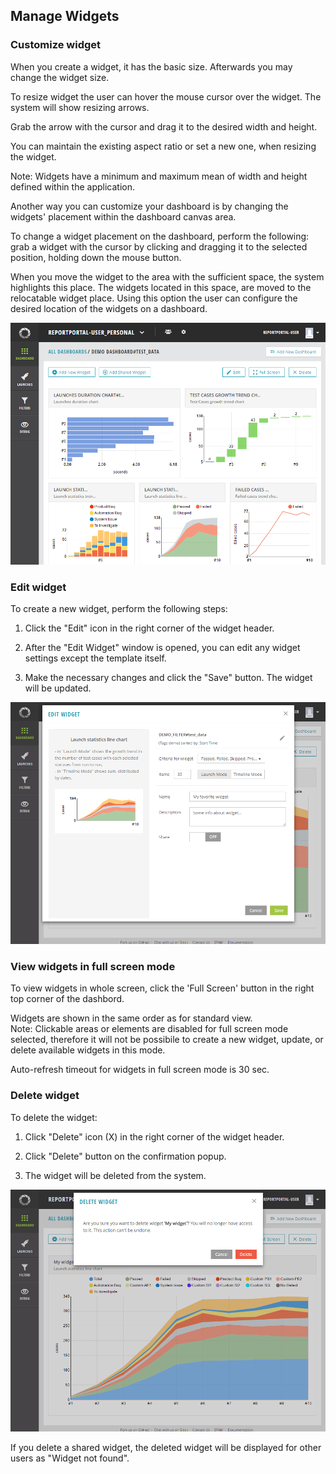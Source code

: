 ## Manage Widgets

### Customize widget

When you create a widget, it has the basic size. Afterwards you may change the widget size.

To resize widget the user can hover the mouse cursor over the widget. The system will show resizing arrows.

Grab the arrow with the cursor and drag it to the desired width and height.

You can maintain the existing aspect ratio or set a new one, when resizing the widget.

Note: Widgets have a minimum and maximum mean of width and height defined within the application.

Another way you can customize your dashboard is by changing the widgets' placement within the dashboard canvas area.

To change a widget placement on the dashboard, perform the following: grab a widget with the cursor by clicking and dragging it to the selected position, holding down the mouse button.

When you move the widget to the area with the sufficient space, the system highlights this place.
The widgets located in this space, are moved to the relocatable widget place. Using this option the user can configure the desired location of the widgets on a dashboard.

[ ![Image](Images/userGuide/widgets/customizeWidget.png) ](https://youtu.be/6nPsNI2v_po)

### Edit widget

To create a new widget, perform the following steps:

1. Click the "Edit" icon in the right corner of the widget header.

2. After the "Edit Widget" window is opened, you can edit any widget settings except the template itself.

3. Make the necessary changes and click the "Save" button. The widget will be updated.

[ ![Image](Images/userGuide/widgets/editWidget.png) ](https://youtu.be/VlpvP7IIEoY)

### View widgets in full screen mode

To view widgets in whole screen, click the 'Full Screen' button in the right top corner of the dashbord.

Widgets are shown in the same order as for standard view.  
Note: Clickable areas or elements are disabled for full screen mode selected, therefore it will not be possibile to create a new widget, update, or delete available widgets in this mode.

Auto-refresh timeout for widgets in full screen mode is 30 sec.


### Delete widget

To delete the widget: 

1. Click "Delete" icon (X) in the right corner of the widget header.

2. Click "Delete" button on the confirmation popup.

3. The widget will be deleted from the system.

[ ![Image](Images/userGuide/widgets/deleteWidget.png) ](https://youtu.be/BrY6BnW7aAE)

If you delete a shared widget, the deleted widget will be displayed for other
users as "Widget not found".
